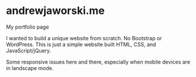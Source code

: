 # andrewjaworski.me
My portfolio page

I wanted to build a unique website from scratch. No Bootstrap or WordPress. This is just a simple website built HTML, CSS, and JavaScript/jQuery. 

Some responsive issues here and there, especially when mobile devices are in landscape mode.
